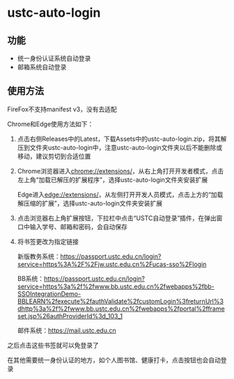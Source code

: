 # ustc-auto-login

## 功能

- 统一身份认证系统自动登录
- 邮箱系统自动登录

## 使用方法

FireFox不支持manifest v3，没有去适配

Chrome和Edge使用方法如下：

1. 点击右侧Releases中的Latest，下载Assets中的ustc-auto-login.zip，将其解压到文件夹ustc-auto-login中，注意ustc-auto-login文件夹以后不能删除或移动，建议剪切到合适位置

2. Chrome浏览器进入<chrome://extensions/>，从右上角打开开发者模式，点击左上角“加载已解压的扩展程序”，选择ustc-auto-login文件夹安装扩展

   Edge进入<edge://extensions/>，从左侧打开开发人员模式，点击上方的“加载解压缩的扩展”，选择ustc-auto-login文件夹安装扩展

3. 点击浏览器右上角扩展按钮，下拉栏中点击“USTC自动登录”插件，在弹出窗口中输入学号、邮箱和密码，会自动保存

4. 将书签更改为指定链接

   新版教务系统：https://passport.ustc.edu.cn/login?service=https%3A%2F%2Fjw.ustc.edu.cn%2Fucas-sso%2Flogin

   BB系统：https://passport.ustc.edu.cn/login?service=https%3a%2f%2fwww.bb.ustc.edu.cn%2fwebapps%2fbb-SSOIntegrationDemo-BBLEARN%2fexecute%2fauthValidate%2fcustomLogin%3freturnUrl%3dhttp%3a%2f%2fwww.bb.ustc.edu.cn%2fwebapps%2fportal%2fframeset.jsp%26authProviderId%3d_103_1

   邮件系统：https://mail.ustc.edu.cn

之后点击这些书签就可以免登录了

在其他需要统一身份认证的地方，如个人图书馆、健康打卡，点击按钮也会自动登录